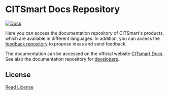 # CITSmart Docs Repository

[![Docs](https://img.shields.io/badge/docs-stable-steelblue.svg?style=flat-square)](https://documentation.citsmart.com)

Here you can access the documentation repository of CITSmart's products, which are available in different languages. In addition, you can access the [feedback repository][1] to propose ideas and send feedback.

The documentation can be accessed on the official website [CITsmart Docs][2]. See also the documentation repository for [developers][3].


## License

[Read License][4]

[1]:https://github.com/citsmartdocs/feedback
[2]:https://documentation.citsmart.com
[3]:https://github.com/citsmartdocs/developers
[4]:license.md
